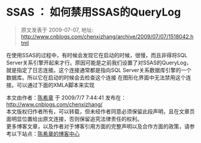 # SSAS ： 如何禁用SSAS的QueryLog 
> 原文发表于 2009-07-07, 地址: http://www.cnblogs.com/chenxizhang/archive/2009/07/07/1518042.html 


在使用SSAS的过程中，有时候会发现它在启动的时候，很慢，而且非得将SQL Server关系引擎开起来才行。原因可能是之前我们设置了对SSAS的QueryLog，就是指定了日志连接。这个连接通常都是指向SQL Server关系数据库引擎的一个数据库。所以它在启动的时候会去检查这个连接 在图形化界面中无法禁用这个连接。可以通过下面的XMLA脚本来实现 <!--  
<Alter AllowCreate="true" ObjectExpansion="ObjectProperties" xmlns="<http://schemas.microsoft.com/analysisservices/2003/engine">>  
  <Object />  
  <ObjectDefinition>  
    <Server xmlns:xsd="<http://www.w3.org/2001/XMLSchema"> xmlns:xsi="<http://www.w3.org/2001/XMLSchema-instance"> xmlns:ddl2="<http://schemas.microsoft.com/analysisservices/2003/engine/2"> xmlns:ddl2\_2="<http://schemas.microsoft.com/analysisservices/2003/engine/2/2">>  
      <ID>THINKER</ID>  
      <Name>THINKER</Name>  
      <ServerProperties>  
        <ServerProperty>  
          **<Name>Log\QueryLog\QueryLogConnectionString</Name>  
          <Value></Value>**        </ServerProperty>  
      </ServerProperties>  
    </Server>  
  </ObjectDefinition>  
</Alter>  
-->

 本文由作者：[陈希章](http://www.xizhang.com) 于 2009/7/7 7:44:41 发布在：<http://www.cnblogs.com/chenxizhang/>  
 本文版权归作者所有，可以转载，但未经作者同意必须保留此段声明，且在文章页面明显位置给出原文连接，否则保留追究法律责任的权利。   
 更多博客文章，以及作者对于博客引用方面的完整声明以及合作方面的政策，请参考以下站点：[陈希章的博客中心](http://www.xizhang.com/blog.htm) 




